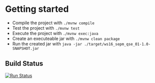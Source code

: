 # Getting started

* Compile the project with `./mvnw compile`
* Test the project with `./mvnw test`
* Execute the project with `./mvnw exec:java`
* Create an executeable jar with `./mvnw clean package`
* Run the created jar with `java -jar ./target/ws16_sepm_qse_01-1.0-SNAPSHOT.jar`

## Build Status

[![Run Status](https://api.shippable.com/projects/5aa2d1acfdc5ae150031e6a2/badge?branch=master)](https://app.shippable.com/github/wurmf/OpenBooth)
